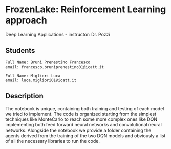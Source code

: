 # FrozenLake: Reinforcement Learning approach

Deep Learning Applications - instructor: Dr. Pozzi

## Students

    Full Name: Bruni Prenestino Francesco
    email: francesco.bruniprenestino01@icatt.it

    Full Name: Migliori Luca
    email: luca.migliori01@icatt.it
    
## Description
The notebook is unique, containing both training and testing of each model we tried to implement. The code is organized starting from the simplest techniques like MonteCarlo to reach some more complex ones like DQN implementing both feed forward neural networks and convolutional neural networks.
Alongside the notebook we provide a folder containing the agents derived from the training of the two DQN models and obviously a list of all the necessary libraries to run the code.
